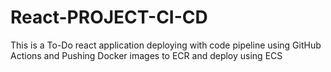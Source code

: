 # React-PROJECT-CI-CD
This is a To-Do react application deploying with code pipeline using GitHub Actions and Pushing Docker images to ECR and deploy using ECS

